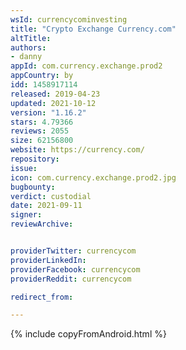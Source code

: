 ```yaml
---
wsId: currencycominvesting
title: "Crypto Exchange Currency.com"
altTitle: 
authors:
- danny
appId: com.currency.exchange.prod2
appCountry: by
idd: 1458917114
released: 2019-04-23
updated: 2021-10-12
version: "1.16.2"
stars: 4.79366
reviews: 2055
size: 62156800
website: https://currency.com/
repository: 
issue: 
icon: com.currency.exchange.prod2.jpg
bugbounty: 
verdict: custodial
date: 2021-09-11
signer: 
reviewArchive:


providerTwitter: currencycom
providerLinkedIn: 
providerFacebook: currencycom
providerReddit: currencycom

redirect_from:

---
```


{% include copyFromAndroid.html %}
